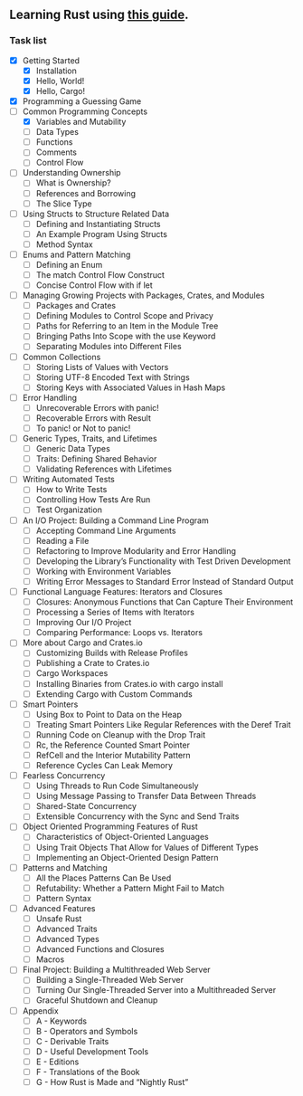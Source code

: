 ## Learning Rust using [this guide](https://doc.rust-lang.ru/book/).

### Task list

+ [x] Getting Started
  + [x] Installation
  + [x] Hello, World!
  + [x] Hello, Cargo!
+ [x] Programming a Guessing Game
+ [ ] Common Programming Concepts
  + [x] Variables and Mutability
  + [ ] Data Types
  + [ ] Functions
  + [ ] Comments
  + [ ] Control Flow
+ [ ] Understanding Ownership
  + [ ] What is Ownership?
  + [ ] References and Borrowing
  + [ ] The Slice Type
+ [ ] Using Structs to Structure Related Data
  + [ ] Defining and Instantiating Structs
  + [ ] An Example Program Using Structs
  + [ ] Method Syntax
+ [ ] Enums and Pattern Matching
  + [ ] Defining an Enum
  + [ ] The match Control Flow Construct
  + [ ] Concise Control Flow with if let
+ [ ] Managing Growing Projects with Packages, Crates, and Modules
  + [ ] Packages and Crates
  + [ ] Defining Modules to Control Scope and Privacy
  + [ ] Paths for Referring to an Item in the Module Tree
  + [ ] Bringing Paths Into Scope with the use Keyword
  + [ ] Separating Modules into Different Files
+ [ ] Common Collections
  + [ ] Storing Lists of Values with Vectors
  + [ ] Storing UTF-8 Encoded Text with Strings
  + [ ] Storing Keys with Associated Values in Hash Maps
+ [ ] Error Handling
  + [ ] Unrecoverable Errors with panic!
  + [ ] Recoverable Errors with Result
  + [ ] To panic! or Not to panic!
+ [ ] Generic Types, Traits, and Lifetimes
  + [ ] Generic Data Types
  + [ ] Traits: Defining Shared Behavior
  + [ ] Validating References with Lifetimes
+ [ ] Writing Automated Tests
  + [ ] How to Write Tests
  + [ ]  Controlling How Tests Are Run
  + [ ]  Test Organization
+ [ ] An I/O Project: Building a Command Line Program
  + [ ] Accepting Command Line Arguments
  + [ ] Reading a File
  + [ ] Refactoring to Improve Modularity and Error Handling
  + [ ] Developing the Library’s Functionality with Test Driven Development
  + [ ] Working with Environment Variables
  + [ ] Writing Error Messages to Standard Error Instead of Standard Output
+ [ ] Functional Language Features: Iterators and Closures
  + [ ] Closures: Anonymous Functions that Can Capture Their Environment
  + [ ]  Processing a Series of Items with Iterators
  + [ ]  Improving Our I/O Project
  + [ ]  Comparing Performance: Loops vs. Iterators
+ [ ] More about Cargo and Crates.io
  + [ ] Customizing Builds with Release Profiles
  + [ ] Publishing a Crate to Crates.io
  + [ ] Cargo Workspaces
  + [ ] Installing Binaries from Crates.io with cargo install
  + [ ] Extending Cargo with Custom Commands
+ [ ] Smart Pointers
  + [ ] Using Box<T> to Point to Data on the Heap
  + [ ] Treating Smart Pointers Like Regular References with the Deref Trait
  + [ ] Running Code on Cleanup with the Drop Trait
  + [ ] Rc<T>, the Reference Counted Smart Pointer
  + [ ] RefCell<T> and the Interior Mutability Pattern
  + [ ] Reference Cycles Can Leak Memory
+ [ ] Fearless Concurrency
  + [ ] Using Threads to Run Code Simultaneously
  + [ ] Using Message Passing to Transfer Data Between Threads
  + [ ] Shared-State Concurrency
  + [ ] Extensible Concurrency with the Sync and Send Traits
+ [ ] Object Oriented Programming Features of Rust
  + [ ] Characteristics of Object-Oriented Languages
  + [ ] Using Trait Objects That Allow for Values of Different Types
  + [ ] Implementing an Object-Oriented Design Pattern
+ [ ] Patterns and Matching
  + [ ] All the Places Patterns Can Be Used
  + [ ] Refutability: Whether a Pattern Might Fail to Match
  + [ ] Pattern Syntax
+ [ ] Advanced Features
  + [ ] Unsafe Rust
  + [ ] Advanced Traits
  + [ ] Advanced Types
  + [ ] Advanced Functions and Closures
  + [ ] Macros
+ [ ] Final Project: Building a Multithreaded Web Server
  + [ ] Building a Single-Threaded Web Server
  + [ ] Turning Our Single-Threaded Server into a Multithreaded Server
  + [ ] Graceful Shutdown and Cleanup
+ [ ] Appendix
  + [ ] A - Keywords
  + [ ] B - Operators and Symbols
  + [ ] C - Derivable Traits
  + [ ] D - Useful Development Tools
  + [ ] E - Editions
  + [ ] F - Translations of the Book
  + [ ] G - How Rust is Made and “Nightly Rust”
